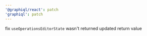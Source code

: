 ```yaml
---
'@graphiql/react': patch
'graphiql': patch
---
```


fix `useOperationsEditorState` wasn't returned updated return value
